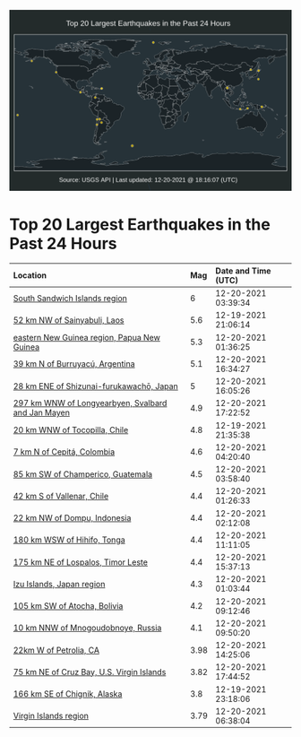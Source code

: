 ![Map](./map.png)

# Top 20 Largest Earthquakes in the Past 24 Hours

| Location | Mag | Date and Time (UTC) |
|:---|:---|:---|
| [South Sandwich Islands region](https://earthquake.usgs.gov/earthquakes/eventpage/us6000gdqc) | 6 | 12-20-2021 03:39:34 |
| [52 km NW of Sainyabuli, Laos](https://earthquake.usgs.gov/earthquakes/eventpage/us6000gdng) | 5.6 | 12-19-2021 21:06:14 |
| [eastern New Guinea region, Papua New Guinea](https://earthquake.usgs.gov/earthquakes/eventpage/us6000gdpm) | 5.3 | 12-20-2021 01:36:25 |
| [39 km N of Burruyacú, Argentina](https://earthquake.usgs.gov/earthquakes/eventpage/us6000gdvs) | 5.1 | 12-20-2021 16:34:27 |
| [28 km ENE of Shizunai-furukawachō, Japan](https://earthquake.usgs.gov/earthquakes/eventpage/us6000gdup) | 5 | 12-20-2021 16:05:26 |
| [297 km WNW of Longyearbyen, Svalbard and Jan Mayen](https://earthquake.usgs.gov/earthquakes/eventpage/us6000gdw7) | 4.9 | 12-20-2021 17:22:52 |
| [20 km WNW of Tocopilla, Chile](https://earthquake.usgs.gov/earthquakes/eventpage/us6000gdnk) | 4.8 | 12-19-2021 21:35:38 |
| [7 km N of Cepitá, Colombia](https://earthquake.usgs.gov/earthquakes/eventpage/us6000gdr7) | 4.6 | 12-20-2021 04:20:40 |
| [85 km SW of Champerico, Guatemala](https://earthquake.usgs.gov/earthquakes/eventpage/us6000gdqy) | 4.5 | 12-20-2021 03:58:40 |
| [42 km S of Vallenar, Chile](https://earthquake.usgs.gov/earthquakes/eventpage/us6000gdpk) | 4.4 | 12-20-2021 01:26:33 |
| [22 km NW of Dompu, Indonesia](https://earthquake.usgs.gov/earthquakes/eventpage/us6000gdpt) | 4.4 | 12-20-2021 02:12:08 |
| [180 km WSW of Hihifo, Tonga](https://earthquake.usgs.gov/earthquakes/eventpage/us6000gdt2) | 4.4 | 12-20-2021 11:11:05 |
| [175 km NE of Lospalos, Timor Leste](https://earthquake.usgs.gov/earthquakes/eventpage/us6000gdu4) | 4.4 | 12-20-2021 15:37:13 |
| [Izu Islands, Japan region](https://earthquake.usgs.gov/earthquakes/eventpage/us6000gdpl) | 4.3 | 12-20-2021 01:03:44 |
| [105 km SW of Atocha, Bolivia](https://earthquake.usgs.gov/earthquakes/eventpage/us6000gdsi) | 4.2 | 12-20-2021 09:12:46 |
| [10 km NNW of Mnogoudobnoye, Russia](https://earthquake.usgs.gov/earthquakes/eventpage/us6000gdst) | 4.1 | 12-20-2021 09:50:20 |
| [22km W of Petrolia, CA](https://earthquake.usgs.gov/earthquakes/eventpage/nc73666136) | 3.98 | 12-20-2021 14:25:06 |
| [75 km NE of Cruz Bay, U.S. Virgin Islands](https://earthquake.usgs.gov/earthquakes/eventpage/pr2021354005) | 3.82 | 12-20-2021 17:44:52 |
| [166 km SE of Chignik, Alaska](https://earthquake.usgs.gov/earthquakes/eventpage/ak021g86ick9) | 3.8 | 12-19-2021 23:18:06 |
| [Virgin Islands region](https://earthquake.usgs.gov/earthquakes/eventpage/pr2021354000) | 3.79 | 12-20-2021 06:38:04 |
